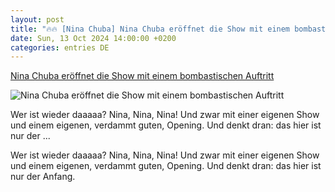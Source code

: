 ```yaml
---
layout: post
title: "🔥🔥 [Nina Chuba] Nina Chuba eröffnet die Show mit einem bombastischen Auftritt"
date: Sun, 13 Oct 2024 14:00:00 +0200
categories: entries DE
---
```

[Nina Chuba eröffnet die Show mit einem bombastischen Auftritt](https://www.prosieben.de/serien/wer-stiehlt-mir-die-show/videos/nina-chuba-eroeffnet-die-show-mit-einem-bombastischen-auftritt-v_wqu6xrgbqreb)

![Nina Chuba eröffnet die Show mit einem bombastischen Auftritt](https://mim.p7s1.io/pis/mw/ab01jq5FgV8h73OMk30hSmQ3ksnTujGLThfZrJTemL4yREOdH4xmFM2a5ZFQ7jPp8WyPMEwiRu0CCmcwC6qwcezGdqn-t5vjRciYyfvHPs4Mkw/profile:ezone-teaser940x528)

Wer ist wieder daaaaa? Nina, Nina, Nina! Und zwar mit einer eigenen Show und einem eigenen, verdammt guten, Opening. Und denkt dran: das hier ist nur der ...

Wer ist wieder daaaaa? Nina, Nina, Nina! Und zwar mit einer eigenen Show und einem eigenen, verdammt guten, Opening. Und denkt dran: das hier ist nur der Anfang.

